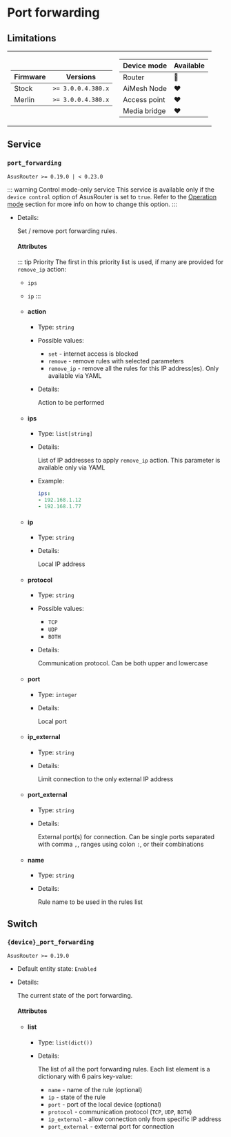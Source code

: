# Port forwarding

## Limitations

<table><tr><td>

|Firmware|          Versions|
|--------|------------------|
|Stock   |`>= 3.0.0.4.380.x`|
|Merlin  |`>= 3.0.0.4.380.x`|
</td><td>

| Device mode|    Available|
|------------|-------------|
|Router      |:green_heart:|
|AiMesh Node |:heart:      |
|Access point|:heart:      |
|Media bridge|:heart:      |
</td></tr></table>

## Service

### `port_forwarding`

`AsusRouter >= 0.19.0 | < 0.23.0`

::: warning Control mode-only service
This service is available only if the `device control` option of AsusRouter is set to `true`. Refer to the [Operation mode](../guide/configuration/operation-mode.md) section for more info on how to change this option.
:::

-   Details:

    Set / remove port forwarding rules.

    #### Attributes

    ::: tip Priority
    The first in this priority list is used, if many are provided for `remove_ip` action:
    - `ips`
    - `ip`
    :::

    -   #### action

        -   Type: `string`
        -   Possible values:
            -   `set` - internet access is blocked
            -   `remove` - remove rules with selected parameters
            -   `remove_ip` - remove all the rules for this IP address(es). Only available via YAML
        -   Details:

            Action to be performed

    -   #### ips

        -   Type: `list[string]`
        -   Details:

            List of IP addresses to apply `remove_ip` action. This parameter is available only via YAML
        -   Example:

            ```yaml
            ips:
            - 192.168.1.12
            - 192.168.1.77
            ```

    -   #### ip

        -   Type: `string`
        -   Details:

            Local IP address

    -   #### protocol

        -   Type: `string`
        -   Possible values:
            -   `TCP`
            -   `UDP`
            -   `BOTH`
        -   Details:

            Communication protocol. Can be both upper and lowercase

    -   #### port

        -   Type: `integer`
        -   Details:

            Local port

    -   #### ip_external

        -   Type: `string`
        -   Details:

            Limit connection to the only external IP address

    -   #### port_external

        -   Type: `string`
        -   Details:

            External port(s) for connection. Can be single ports separated with comma `,`, ranges using colon `:`, or their combinations

    -   #### name

        -   Type: `string`
        -   Details:

            Rule name to be used in the rules list

## Switch

### `{device}_port_forwarding`

`AsusRouter >= 0.19.0`

-   Default entity state: `Enabled`
-   Details:

    The current state of the port forwarding.

    #### Attributes

    -   #### list

        -   Type: `list(dict())`
        -   Details:

            The list of all the port forwarding rules. Each list element is a dictionary with 6 pairs key-value:
            -   `name` - name of the rule (optional)
            -   `ip` - state of the rule
            -   `port` - port of the local device (optional)
            -   `protocol` - communication protocol (`TCP`, `UDP`, `BOTH`)
            -   `ip_external` - allow connection only from specific IP address
            -   `port_external` - external port for connection
